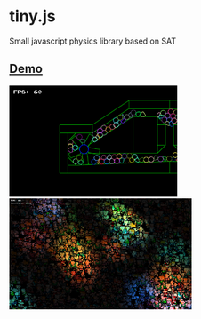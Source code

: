 # tiny.js
Small javascript physics library based on SAT

## [Demo](https://sergiss.github.io/tiny.js/)

<div sytle:"dislplay: flex; flex-direction: row;">
  <img src="https://raw.githubusercontent.com/sergiss/tiny.js/master/gear.png" alt="drawing" style="height:200px;"/>
  <img src="https://raw.githubusercontent.com/sergiss/tiny.js/master/webgl.png" alt="drawing" style="height:200px;"/>
</div>



